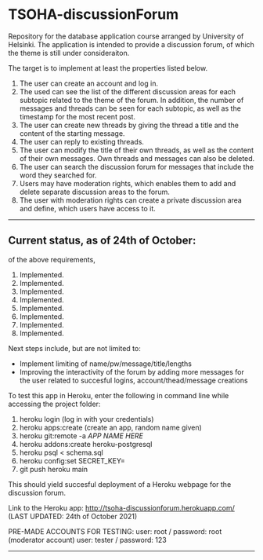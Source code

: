 # TSOHA-discussionForum
Repository for the database application course arranged by University of Helsinki. The application is intended to provide a discussion forum, of which the theme is still under consideraiton.

The target is to implement at least the properties listed below.
1. The user can create an account and log in.
2. The used can see the list of the different discussion areas for each subtopic related to the theme of the forum. In addition, the number of messages and threads can be seen for each subtopic, as well as the timestamp for the most recent post.
3. The user can create new threads by giving the thread a title and the content of the starting message.
4. The user can reply to existing threads.
5. The user can modify the title of their own threads, as well as the content of their own messages. Own threads and messages can also be deleted.
6. The user can search the discussion forum for messages that include the word they searched for.
7. Users may have moderation rights, which enables them to add and delete separate discussion areas to the forum.
8. The user with moderation rights can create a private discussion area and define, which users have access to it.

---------------------------------------
Current status, as of 24th of October:
---------------------------------------
of the above requirements,
1. Implemented. 
2. Implemented.
3. Implemented.
4. Implemented.
5. Implemented.
6. Implemented.
7. Implemented.
8. Implemented.

Next steps include, but are not limited to:
- Implement limiting of name/pw/message/title/lengths
- Improving the interactivity of the forum by adding more messages for the user related to succesful logins, account/thead/message creations


To test this app in Heroku, enter the following in command line while accessing the project folder:
1. heroku login (log in with your credentials)
2. heroku apps:create (create an app, random name given)
3. heroku git:remote -a *APP NAME HERE*
4. heroku addons:create heroku-postgresql
5. heroku psql < schema.sql
6. heroku config:set SECRET_KEY=<INSERT THE DESIRED SECRET KEY HERE>
7. git push heroku main

This should yield succesful deployment of a Heroku webpage for the discussion forum.

Link to the Heroku app: http://tsoha-discussionforum.herokuapp.com/ (LAST UPDATED: 24th of October 2021)

PRE-MADE ACCOUNTS FOR TESTING:
user: root / password: root (moderator account)
user: tester / password: 123

----------------------------------
